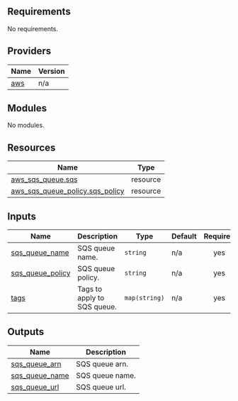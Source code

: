 ## Requirements

No requirements.

## Providers

| Name | Version |
|------|---------|
| <a name="provider_aws"></a> [aws](#provider\_aws) | n/a |

## Modules

No modules.

## Resources

| Name | Type |
|------|------|
| [aws_sqs_queue.sqs](https://registry.terraform.io/providers/hashicorp/aws/latest/docs/resources/sqs_queue) | resource |
| [aws_sqs_queue_policy.sqs_policy](https://registry.terraform.io/providers/hashicorp/aws/latest/docs/resources/sqs_queue_policy) | resource |

## Inputs

| Name | Description | Type | Default | Required |
|------|-------------|------|---------|:--------:|
| <a name="input_sqs_queue_name"></a> [sqs\_queue\_name](#input\_sqs\_queue\_name) | SQS queue name. | `string` | n/a | yes |
| <a name="input_sqs_queue_policy"></a> [sqs\_queue\_policy](#input\_sqs\_queue\_policy) | SQS queue policy. | `string` | n/a | yes |
| <a name="input_tags"></a> [tags](#input\_tags) | Tags to apply to SQS queue. | `map(string)` | n/a | yes |

## Outputs

| Name | Description |
|------|-------------|
| <a name="output_sqs_queue_arn"></a> [sqs\_queue\_arn](#output\_sqs\_queue\_arn) | SQS queue arn. |
| <a name="output_sqs_queue_name"></a> [sqs\_queue\_name](#output\_sqs\_queue\_name) | SQS queue name. |
| <a name="output_sqs_queue_url"></a> [sqs\_queue\_url](#output\_sqs\_queue\_url) | SQS queue url. |
